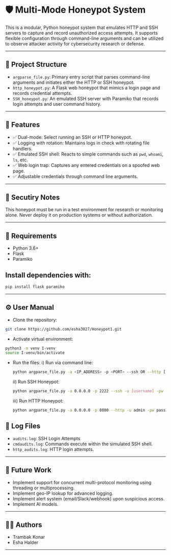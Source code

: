# 🛡️ Multi-Mode Honeypot System

This is a modular, Python honeypot system that emulates HTTP and SSH servers to capture and record unauthorized access attempts. It supports flexible configuration through command-line arguments and can be utilized to observe attacker activity for cybersecurity research or defense.

---

## 📁 Project Structure

- `argparse_file.py`: Primary entry script that parses command-line arguments and initiates either the HTTP or SSH honeypot.
- `http_honeypot.py`: A Flask web honeypot that mimics a login page and records credential attempts.
- `SSH_honeypot.py`: An emulated SSH server with Paramiko that records login attempts and user command history.

---

## 🚀 Features

- ✅ Dual-mode: Select running an SSH or HTTP honeypot.
- ✅ Logging with rotation: Maintains logs in check with rotating file handlers.
- ✅ Emulated SSH shell: Reacts to simple commands such as `pwd`, `whoami`, `ls`, etc.
- ✅ Web login trap: Captures any entered credentials on a spoofed web page.
- ✅ Adjustable credentials through command line arguments.

---

## 🔐 Secutiry Notes
This honeypot must be run in a test environment for research or monitoring alone. Never deploy it on production systems or without authorization.

---

## 🧪 Requirements

- Python 3.6+
- Flask
- Paramiko

## Install dependencies with:

```bash
pip install flask paramiko
```

---

## ⚙️ User Manual
- Clone the repository:
```bash
git clone https://github.com/esha3027/Honeypot1.git
```
- Activate virtual environment:
```bash
python3 -m venv I-venv
source I-venv/bin/activate
```
- Run the files:
  i) Run via command line:
  ```bash
  python argparse_file.py -a <IP_ADDRESS> -p <PORT> --ssh OR --http [-u USERNAME] [-pw PASSWORD]
  ```
  ii) Run SSH Honeypot:
  ```bash
  python argparse_file.py -a 0.0.0.0 -p 2222 --ssh -u [username] -pw [password]
  ```
  iii) Run HTTP Honeypot:
  ```bash
  python argparse_file.py -a 0.0.0.0 -p 8080 --http -u admin -pw password
  ```

## 📓 Log Files
- `audits.log`: SSH Login Attempts
- `cmdaudits.log`: Commands execute within the simulated SSH shell.
- `http_audits.log`: HTTP login attempts.

---

## 🧰 Future Work
- Implement support for concurrent multi-protocol monitoring using threading or multiprocessing.
- Implement geo-IP lookup for advanced logging.
- Implement alert system (email/Slack/webhook) upon suspicious access.
- Implement AI models.

---

## 🧑‍💻 Authors
- Trambak Konar
- Esha Halder

---
